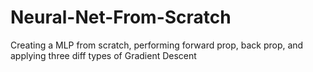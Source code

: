 # Neural-Net-From-Scratch
Creating a MLP from scratch, performing forward prop, back prop, and applying three diff types of Gradient Descent 
